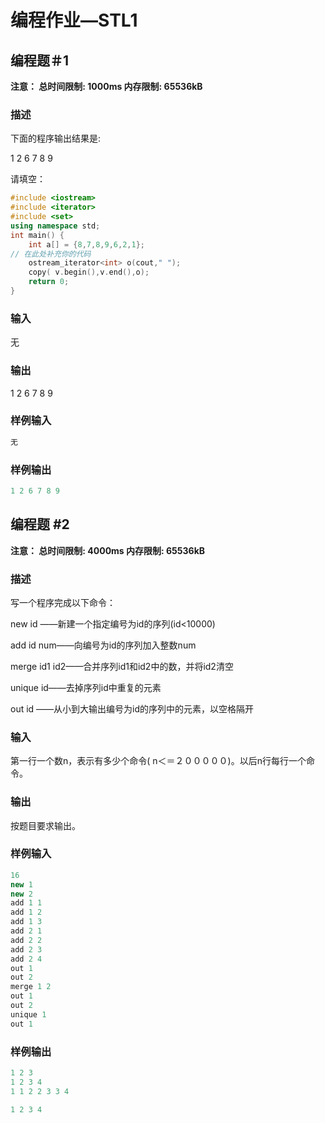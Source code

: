 # 编程作业—STL1

## 编程题＃1

**注意： 总时间限制: 1000ms 内存限制: 65536kB**

###  描述

下面的程序输出结果是:

1 2 6 7 8 9

请填空：

```c++
#include <iostream> 
#include <iterator> 
#include <set> 
using namespace std;
int main() { 
    int a[] = {8,7,8,9,6,2,1}; 
// 在此处补充你的代码
    ostream_iterator<int> o(cout," ");
    copy( v.begin(),v.end(),o); 
    return 0;
}
```

### 输入

无

### 输出

1 2 6 7 8 9

### 样例输入

```c++
无
```

### 样例输出

```c++
1 2 6 7 8 9
```



## 编程题 #2

**注意： 总时间限制: 4000ms 内存限制: 65536kB**

### 描述

写一个程序完成以下命令：

new id ——新建一个指定编号为id的序列(id<10000)

add id num——向编号为id的序列加入整数num

merge id1 id2——合并序列id1和id2中的数，并将id2清空

unique id——去掉序列id中重复的元素

out id ——从小到大输出编号为id的序列中的元素，以空格隔开

### 输入

第一行一个数n，表示有多少个命令( n＜＝２０００００)。以后n行每行一个命令。

### 输出

按题目要求输出。

### 样例输入

```c++
16
new 1
new 2
add 1 1
add 1 2
add 1 3
add 2 1
add 2 2
add 2 3
add 2 4
out 1
out 2
merge 1 2
out 1
out 2
unique 1
out 1
```

### 样例输出

```c++
1 2 3 
1 2 3 4
1 1 2 2 3 3 4

1 2 3 4
```